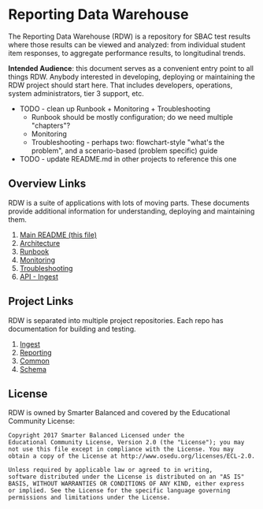 # Reporting Data Warehouse
The Reporting Data Warehouse (RDW) is a repository for SBAC test results where those results can be viewed and analyzed: from individual student item responses, to aggregate performance results, to longitudinal trends.

**Intended Audience**: this document serves as a convenient entry point to all things RDW. Anybody interested in developing, deploying or maintaining the RDW project should start here. That includes developers, operations, system administrators, tier 3 support, etc.

* TODO - clean up Runbook + Monitoring + Troubleshooting
    * Runbook should be mostly configuration; do we need multiple "chapters"?
    * Monitoring
    * Troubleshooting - perhaps two: flowchart-style "what's the problem", and a scenario-based (problem specific) guide 
* TODO - update README.md in other projects to reference this one

## Overview Links
RDW is a suite of applications with lots of moving parts. These documents provide additional information for understanding, deploying and maintaining them.

1. [Main README (this file)](README.md)
1. [Architecture](docs/Architecture.md)
1. [Runbook](docs/Runbook.md)
1. [Monitoring](docs/Monitoring.md)
1. [Troubleshooting](docs/Troubleshooting.md)
1. [API - Ingest](docs/API-Ingest.md)

## Project Links
RDW is separated into multiple project repositories. Each repo has documentation for building and testing.

1. [Ingest](https://github.com/SmarterApp/RDW_Ingest)
1. [Reporting](https://github.com/SmarterApp/RDW_Reporting) 
1. [Common](https://github.com/SmarterApp/RDW_Common)
1. [Schema](https://github.com/SmarterApp/RDW_Schema)


## License
RDW is owned by Smarter Balanced and covered by the Educational Community License:

```text
Copyright 2017 Smarter Balanced Licensed under the
Educational Community License, Version 2.0 (the "License"); you may
not use this file except in compliance with the License. You may
obtain a copy of the License at http://www.osedu.org/licenses/ECL-2.0.

Unless required by applicable law or agreed to in writing,
software distributed under the License is distributed on an "AS IS"
BASIS, WITHOUT WARRANTIES OR CONDITIONS OF ANY KIND, either express
or implied. See the License for the specific language governing
permissions and limitations under the License.
```
